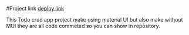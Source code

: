 #Project link
[deploy link](https://todo-crud-ap.netlify.app/)

This Todo crud app project make using material UI but also make without MUI they are all code commeted so you can show in repository.
